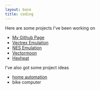 ```yaml
---
layout: base
title: coding
---
```

Here are some projects I've been working on

  * [My Github Page](http://github.com/zoibot)
  * [Vectrex Emulation](/coding/vectrex)
  * [NES Emulation](/coding/nes)
  * [Vectormoon](/coding/vectormoon)
  * [Hexheat](/coding/hexheat)

I've also got some project ideas
  * [home automation](/coding/automation)
  * bike computer
